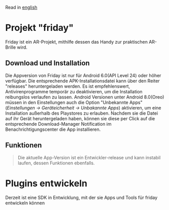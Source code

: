Read in [english](README.en.md) 
# Projekt "friday"
Friday ist ein AR-Projekt, mithilfe dessen das Handy zur praktischen AR-Brille wird. 

## Download und Installation
Die Appversion von Friday ist nur für Android 6.0(API Level 24) oder höher verfügbar. Die entsprechende APK-Installationsdatei kann über den Reiter "releases" heruntergeladen werden. Es ist empfehlenswert, Antivirenprogramme temporär zu deaktivieren, um die Installation reibungslos verlaufen zu lassen. Android Versionen unter Android 8.0(Oreo) müssen in den Einstellungen auch die Option "Unbekannte Apps" (_Einstellungen -> Geräteicherheit -> Unbakannte Apps_) aktivieren, um eine Installation außerhalb des Playstores zu erlauben. Nachdem sie die Datei auf ihr Gerät heruntergeladen haben, können sie diese per Click auf die entsprechende Download-Manager Notification im Benachrichtigungscenter die App installieren. 

## Funktionen
 > Die aktuelle App-Version ist ein Entwickler-release und kann instabil laufen, dessen Funktionen ebenfalls. 

# Plugins entwickeln
Derzeit ist eine SDK in Entwicklung, mit der sie Apps und Tools für friday entwickeln können
